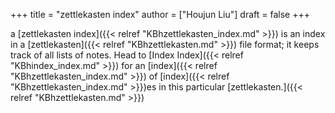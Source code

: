 +++
title = "zettlekasten index"
author = ["Houjun Liu"]
draft = false
+++

a [zettlekasten index]({{< relref "KBhzettlekasten_index.md" >}}) is an index in a [zettlekasten]({{< relref "KBhzettlekasten.md" >}}) file format; it keeps track of all lists of notes. Head to [Index Index]({{< relref "KBhindex_index.md" >}}) for an [index]({{< relref "KBhzettlekasten_index.md" >}}) of [index]({{< relref "KBhzettlekasten_index.md" >}})es in this particular [zettlekasten.]({{< relref "KBhzettlekasten.md" >}})